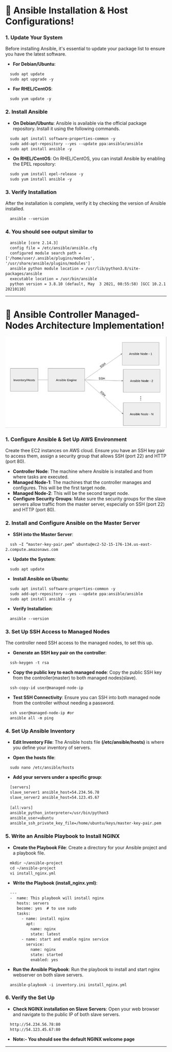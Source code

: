 # 🚀 Ansible Installation & Host Configurations!

### 1. Update Your System
Before installing Ansible, it's essential to update your package list to ensure you have the latest software. </br>

- **For Debian/Ubuntu**:

```
  sudo apt update
  sudo apt upgrade -y
```

- **For RHEL/CentOS**:
```
  sudo yum update -y
```

### 2. Install Ansible

- **On Debian/Ubuntu**:
  Ansible is available via the official package repository. Install it using the following commands. </br>

```
  sudo apt install software-properties-common -y
  sudo add-apt-repository --yes --update ppa:ansible/ansible
  sudo apt install ansible -y
```

- **On RHEL/CentOS**:
  On RHEL/CentOS, you can install Ansible by enabling the EPEL repository:

```
  sudo yum install epel-release -y
  sudo yum install ansible -y
```

### 3. Verify Installation
After the installation is complete, verify it by checking the version of Ansible installed. </br>
```
  ansible --version
```

### 4. You should see output similar to

```
  ansible [core 2.14.3]
  config file = /etc/ansible/ansible.cfg
  configured module search path = ['/home/user/.ansible/plugins/modules', '/usr/share/ansible/plugins/modules']
  ansible python module location = /usr/lib/python3.8/site-packages/ansible
  executable location = /usr/bin/ansible
  python version = 3.8.10 (default, May  3 2021, 08:55:58) [GCC 10.2.1 20210110]
```
---

# 🚀 Ansible Controller Managed-Nodes Architecture Implementation!

![Ansible Controller Managed-Nodes](https://raw.githubusercontent.com/Skchoudhary/blog-asset/master/dgplug-blog/ansible-arch.png)

### 1. Configure Ansible & Set Up AWS Environment
  Create thee EC2 instances on AWS cloud. Ensure you have an SSH key pair to access them, assign a security group that allows SSH (port 22) and HTTP (port 80). </br>

- **Controller Node**: The machine where Ansible is installed and from where tasks are executed.</br>
- **Managed Node-1**: The machines that the controller manages and configures. This will be the first target node.</br>
- **Managed Node-2**: This will be the second target node.</br>
- **Configure Security Groups**: Make sure the security groups for the slave servers allow traffic from the master server, especially on SSH (port 22) and HTTP (port 80). </br>

### 2. Install and Configure Ansible on the Master Server

- **SSH into the Master Server**:

```
  ssh –I “master-key-pair.pem” ubuntu@ec2-52-15-176-134.us-east-2.compute.amazonaws.com
```

- **Update the System**:

```
  sudo apt update
```

- **Install Ansible on Ubuntu**:

```
  sudo apt install software-properties-common -y
  sudo add-apt-repository --yes --update ppa:ansible/ansible
  sudo apt install ansible -y
```
- **Verify Installation**:

```
  ansible --version
```

### 3. Set Up SSH Access to Managed Nodes
The controller need SSH access to the managed nodes, to set this up.

- **Generate an SSH key pair on the controller**:

```
  ssh-keygen -t rsa
```

- **Copy the public key to each managed node**:
  Copy the public SSH key from the controller(master) to both managed nodes(slave).

```
  ssh-copy-id user@managed-node-ip
```

 - **Test SSH Connectivity**:
   Ensure you can SSH into both managed node from the controller without needing a password.

```
  ssh user@managed-node-ip #or
  ansible all -m ping
```

 ### 4. Set Up Ansible Inventory

 - **Edit Inventory File**:
  The Ansible hosts file **(/etc/ansible/hosts)** is where you define your inventory of servers.

- **Open the hosts file**:

```
  sudo nano /etc/ansible/hosts
```

- **Add your servers under a specific group**:

```
  [servers]
  slave_server1 ansible_host=54.234.56.78
  slave_server2 ansible_host=54.123.45.67

  [all:vars]
  ansible_python_interpreter=/usr/bin/python3
  ansible_user=ubuntu
  ansible_ssh_private_key_file=/home/ubuntu/keys/master-key-pair.pem
```
 
 ### 5. Write an Ansible Playbook to Install NGINX

 - **Create the Playbook File**:
   Create a directory for your Ansible project and a playbook file.

```
  mkdir ~/ansible-project
  cd ~/ansible-project
  vi install_nginx.yml

```

- **Write the Playbook (install_nginx.yml)**:

```
  ---
  -  name: This playbook will install nginx
     hosts: servers
     become: yes  # to use sudo
     tasks:
       - name: install nginx
         apt: 
           name: nginx
           state: latest
       - name: start and enable nginx service
         service:
           name: nginx
           state: started
           enabled: yes
```

 - **Run the Ansible Playbook**:
   Run the playbook to install and start nginx webserver on both slave servers.

```
  ansible-playbook -i inventory.ini install_nginx.yml
```

 ### 6. Verify the Set Up

 - **Check NGINX installation on Slave Servers**:
   Open your web browser and navigate to the public IP of both slave servers.

```
  http://54.234.56.78:80
  http://54.123.45.67:80
```

- **Note:- You should see the default NGINX welcome page**

---
